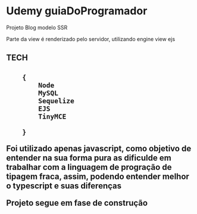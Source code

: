 <h1>Udemy guiaDoProgramador </h1>
<p> Projeto Blog modelo SSR </p>
<p> Parte da view é renderizado pelo servidor, utilizando engine view ejs </p>
<h2>TECH<h2>

        {
            Node
            MySQL
            Sequelize
            EJS
            TinyMCE
            
        }

        
<p>Foi utilizado apenas javascript, como objetivo de entender na sua forma pura as dificulde em trabalhar com a linguagem de progração de tipagem fraca, assim, podendo entender melhor o typescript e suas diferenças  </p>

<p>Projeto segue em fase de construção </p>